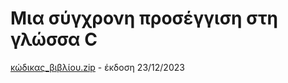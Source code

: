 # Μια σύγχρονη προσέγγιση στη γλώσσα C

[κώδικας_βιβλίου.zip](./c_book_src.zip) - έκδοση 23/12/2023

<!-- For full documentation visit [mkdocs.org](https://www.mkdocs.org).

## Commands

* `mkdocs new [dir-name]` - Create a new project.
* `mkdocs serve` - Start the live-reloading docs server.
* `mkdocs build` - Build the documentation site.
* `mkdocs -h` - Print help message and exit.

## Project layout

    mkdocs.yml    # The configuration file.
    docs/
        index.md  # The documentation homepage.
        ...       # Other markdown pages, images and other files. -->
